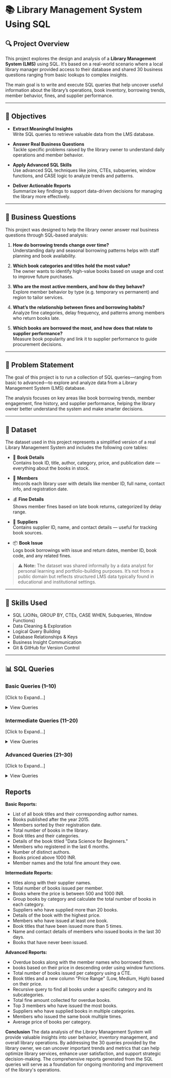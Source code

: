# 📚 Library Management System Using SQL

## 🔍 Project Overview

This project explores the design and analysis of a **Library Management System (LMS)** using SQL. It’s based on a real-world scenario where a local library manager provided access to their database and shared 30 business questions ranging from basic lookups to complex insights.

The main goal is to write and execute SQL queries that help uncover useful information about the library’s operations, book inventory, borrowing trends, member behavior, fines, and supplier performance.

---

## 🎯 Objectives

- **Extract Meaningful Insights**  
  Write SQL queries to retrieve valuable data from the LMS database.

- **Answer Real Business Questions**  
  Tackle specific problems raised by the library owner to understand daily operations and member behavior.

- **Apply Advanced SQL Skills**  
  Use advanced SQL techniques like joins, CTEs, subqueries, window functions, and CASE logic to analyze trends and patterns.

- **Deliver Actionable Reports**  
  Summarize key findings to support data-driven decisions for managing the library more effectively.

---

## 💼 Business Questions

This project was designed to help the library owner answer real business questions through SQL-based analysis:

1. **How do borrowing trends change over time?**  
   Understanding daily and seasonal borrowing patterns helps with staff planning and book availability.

2. **Which book categories and titles hold the most value?**  
   The owner wants to identify high-value books based on usage and cost to improve future purchases.

3. **Who are the most active members, and how do they behave?**  
   Explore member behavior by type (e.g. temporary vs permanent) and region to tailor services.

4. **What’s the relationship between fines and borrowing habits?**  
   Analyze fine categories, delay frequency, and patterns among members who return books late.

5. **Which books are borrowed the most, and how does that relate to supplier performance?**  
   Measure book popularity and link it to supplier performance to guide procurement decisions.

---

## 📌 Problem Statement

The goal of this project is to run a collection of SQL queries—ranging from basic to advanced—to explore and analyze data from a Library Management System (LMS) database.

The analysis focuses on key areas like book borrowing trends, member engagement, fine history, and supplier performance, helping the library owner better understand the system and make smarter decisions.

---

## 📂 Dataset

The dataset used in this project represents a simplified version of a real Library Management System and includes the following core tables:

- 📘 **Book Details**  
  Contains book ID, title, author, category, price, and publication date — everything about the books in stock.

- 👤 **Members**  
  Records each library user with details like member ID, full name, contact info, and registration date.

- 💰 **Fine Details**  
  Shows member fines based on late book returns, categorized by delay range.

- 🚚 **Suppliers**  
  Contains supplier ID, name, and contact details — useful for tracking book sources.

- 📦 **Book Issue**  
  Logs book borrowings with issue and return dates, member ID, book code, and any related fines.

> ⚠️ **Note:** The dataset was shared informally by a data analyst for personal learning and portfolio-building purposes. It’s not from a public domain but reflects structured LMS data typically found in educational and institutional settings.

---

## 🧠 Skills Used

- SQL (JOINs, GROUP BY, CTEs, CASE WHEN, Subqueries, Window Functions)
- Data Cleaning & Exploration
- Logical Query Building
- Database Relationships & Keys
- Business Insight Communication
- Git & GitHub for Version Control

---

## 📊 SQL Queries

### **Basic Queries (1–10)**  
[Click to Expand...]
<details>
<summary>View Queries</summary>

**--------------------------------*Basic Queries (1-10)*-------------------------------------**

- **QUESTIONS 1 :** Write a query to fetch all book titles and their corresponding author names. 
```sql
SELECT
  [BOOK_TITLE],
  ([AUTHOR])
FROM
  [dbo].[LMS_BOOK_DETAILS];
```

- **QUESTIONS 2 :** Write a query to find all books published after the year 2015. 
```sql
SELECT
  *
FROM
  [dbo].[LMS_BOOK_DETAILS]
WHERE
  YEAR([PUBLISH_DATE]) > 2015;
```

- **QUESTIONS 3 :** Write a query to list all members sorted by their registration date in descending order. 
```sql
SELECT
  *
FROM
  [dbo].[LMS_MEMBERS]
ORDER BY
  [DATE_REGISTER] DESC;
```

- **QUESTIONS 4 :** Write a query to calculate the total number of books in the library. 
```sql
SELECT
  COUNT(*) AS TOTAL_NUMBER_OF_BOOK
FROM
  [dbo].[LMS_BOOK_DETAILS];
```

- **QUESTIONS 5 :** Write a query to display all book titles and their categories.
```sql
SELECT
  [BOOK_TITLE],
  [CATEGORY]
FROM
  [dbo].[LMS_BOOK_DETAILS]
GROUP BY
  [BOOK_TITLE],
  [CATEGORY]
ORDER BY
  [CATEGORY];
```

- **QUESTION 6 :** Write a query to find the details of a book with the title "Data Science for Beginners." 
```sql
SELECT
  *
FROM
  [dbo].[LMS_BOOK_DETAILS]
WHERE
  [BOOK_TITLE] = 'Data Science for Beginners';
```

- **QUESTION 7 :** Write a query to fetch all members who registered in the last 6 months. 
```sql
SELECT
  MAX([DATE_REGISTER]) AS MAX_DATE
FROM
  [dbo].[LMS_MEMBERS] ---MAX DATE IS '2020-08-02'
  
--------
 
SELECT
  DATEADD(MONTH, -6, '2020-08-02') --Date For Last 6 Month
  
--------
  
SELECT
  *
FROM
  [dbo].[LMS_MEMBERS]
WHERE
  [DATE_REGISTER] BETWEEN '2020-02-02' AND '2020-08-02' 
```  

- **QUESTION 8 :** Write a query to count the number of distinct authors in the library. 
```sql  
SELECT
  [AUTHOR],
  COUNT(DISTINCT([AUTHOR])) AS DISTINCT_COUNT
FROM
  [dbo].[LMS_BOOK_DETAILS]
GROUP BY
  [AUTHOR];
```

- **QUESTION 9 :** Write a query to list all books priced above 1000 INR. 
```sql
SELECT
  *
FROM
  [dbo].[LMS_BOOK_DETAILS]
WHERE
  [PRICE] > 1000;
```

- **QUESTION 10 :** Write a query to display member names and the total fine amount they owe. 
```sql
WITH
  MEMBER_NAME AS (
    SELECT
      A.MEMBER_ID,
      C.MEMBER_NAME,
      B.FINE_AMOUNT
    FROM
      [dbo].[LMS_BOOK_ISSUE] A
      LEFT JOIN [dbo].[LMS_FINE_DETAILS] B ON A.[FINE_RANGE] = B.[FINE_RANGE]
      LEFT JOIN [dbo].[LMS_MEMBERS] C ON A.MEMBER_ID = C.MEMBER_ID
  )
SELECT
  MEMBER_NAME,
  SUM(FINE_AMOUNT) AS TOTAL_FINE_MONEY
FROM
  MEMBER_NAME
group by
  MEMBER_NAME;
```
</details>


### **Intermediate Queries (11–20)**  
[Click to Expand...]
<details>
<summary>View Queries</summary>

**--------------------------------*Intermediate Queries (11-20)*-------------------------------------**
- **QUESTION 11 :** Write a query to display book titles along with their supplier names. 
```sql
SELECT
  A.BOOK_TITLE AS [Book Title],
  B.SUPPLIER_NAME AS [Supplier Name]
FROM
  [dbo].[LMS_BOOK_DETAILS] A
  LEFT JOIN [dbo].[LMS_SUPPLIERS_DETAILS] B ON A.[SUPPLIER_ID] = B.[SUPPLIER_ID]
GROUP BY
  A.BOOK_TITLE,
  B.SUPPLIER_NAME
ORDER BY
  B.SUPPLIER_NAME;
```

- **QUESTION 12 :** Write a query to calculate the total number of books issued per member. 
```sql
SELECT
  A.MEMBER_ID AS [Member id],
  B.MEMBER_NAME AS [Member Name],
  COUNT(*) AS [Total books]
FROM
  [dbo].[LMS_BOOK_ISSUE] A
  LEFT JOIN [dbo].[LMS_MEMBERS] B ON A.[MEMBER_ID] = B.[MEMBER_ID]
GROUP BY
  A.MEMBER_ID,
  B.MEMBER_NAME;
```

- **QUESTION 13 :** Write a query to find books where the price is between 500 and 1000. 
```sql
SELECT
  *
FROM
  [dbo].[LMS_BOOK_DETAILS]
WHERE
  [PRICE] BETWEEN 500 AND 1000;
```

- **QUESTION 14 :** Write a query to group books by category and calculate the total number of books in each category. 
```sql
WITH
  Group_Book AS(
    SELECT
      CATEGORY AS [Category],
      COUNT(Category) AS [Total Books]
    FROM
      [dbo].[LMS_BOOK_DETAILS]
    GROUP BY
      CATEGORY
  )
SELECT
  [Category],
  [Total Books]
FROM
  Group_Book
GROUP BY
  [Category],
  [Total Books];
```

- **QUESTION 15 :** Write a query to find suppliers who have supplied more than 20 books. 
```sql
SELECT
  B.SUPPLIER_NAME AS [Supplier Name],
  count(B.SUPPLIER_NAME) AS [Number Of Books]
FROM
  [dbo].[LMS_BOOK_DETAILS] A
  left join [LMS_SUPPLIERS_DETAILS] B on A.SUPPLIER_ID = B.SUPPLIER_ID
group by
  B.SUPPLIER_NAME
having
  count(B.SUPPLIER_NAME) > 20
```

- **QUESTION 16 :** Write a query to fetch the details of the book with the highest price. 
```sql  
SELECT
  TOP 1 *
FROM
  [dbo].[LMS_BOOK_DETAILS]
order by
  PRICE desc;
```

- **QUESTION 17 :** Write a query to list all members who have issued at least one book. 
```sql
SELECT
  B.MEMBER_NAME AS [Member Name],
  count(B.MEMBER_NAME) AS [Number Of Books Issued]
FROM
  [dbo].[LMS_BOOK_ISSUE] A
  left join [LMS_MEMBERS] B on A.[MEMBER_ID] = B.[MEMBER_ID]
group by
  B.MEMBER_NAME
having
  count(B.MEMBER_NAME) = 1 
```  

- **QUESTION 18 :** Write a query to fetch book titles that have been issued more than 5 times. 
```sql  
SELECT
  A.BOOK_TITLE AS [Book Titles],
  count(A.BOOK_TITLE) AS [Number Of Books Issued]
FROM
  [dbo].[LMS_BOOK_DETAILS] A
  left join [LMS_BOOK_ISSUE] B on A.[BOOK_CODE] = B.[BOOK_CODE]
group by
  A.BOOK_TITLE
having
  count(A.BOOK_TITLE) > 5;
```

- **QUESTION 19 :** Write a query to find the name and contact details of members who issued books in the last 30 days. 
```sql
SELECT
  MAX([DATE_ISSUE]) AS MAX_DATE
FROM
  [dbo].[LMS_BOOK_ISSUE] --- Max Day IS 2020-04-16
 
--------
 
SELECT
  DATEADD(DAY, -30, '2020-04-16') AS [Previous Day] -- PREVIOUS 30 DAYS IS 2020-03-17
  
--------

select
  A.MEMBER_NAME,
  A.MEMBERSHIP_STATUS,
  A.CITY,
  B.BOOK_CODE,
  B.DATE_ISSUE
from
  [dbo].[LMS_MEMBERS] A
  left join [dbo].[LMS_BOOK_ISSUE] B on A.MEMBER_ID = B.MEMBER_ID
WHERE
  B.DATE_ISSUE BETWEEN '2020-03-17' AND '2020-04-16' --30 DAYS INTERVAL
```

- **QUESTION 20 :** Write a query to find books that have never been issued. 
```sql  
SELECT
  COUNT(BOOK_ISSUE_NO) AS [Nos Of Book Not Issued]
FROM
  [dbo].[LMS_BOOK_ISSUE]
WHERE
  [BOOK_ISSUE_NO] IS NULL;
```
</details>


### **Advanced Queries (21–30)**  
[Click to Expand...]
<details>
<summary>View Queries</summary>

**--------------------------------*Advanced Queries (21-30)*-------------------------------------**
- **QUESTION 1 :** Write a query to list all overdue books along with the member names who borrowed them. 
```sql
SELECT
  B.BOOK_ISSUE_NO,
  A.MEMBER_NAME,
  C.BOOK_TITLE,
  C.CATEGORY,
  B.DATE_ISSUE,
  B.DATE_RETURN,
  B.DATE_RETURNED
FROM
  [dbo].[LMS_MEMBERS] A
  LEFT join [dbo].[LMS_BOOK_ISSUE] B ON A.MEMBER_ID = B.MEMBER_ID
  LEFT JOIN [dbo].[LMS_BOOK_DETAILS] C ON C.BOOK_CODE = B.BOOK_CODE
WHERE
  B.DATE_RETURNED > B.DATE_RETURN;
```

- **QUESTION 22 :** Write a query to rank books based on their price in descending order using window functions. 
```sql
SELECT
  BOOK_CODE,
  BOOK_TITLE,
  CATEGORY,
  RANK() OVER (
    ORDER BY
      PRICE DESC
  ) AS Rank
FROM
  [DBO].LMS_BOOK_DETAILS;
```

- **QUESTION 23 :** Write a query using a CTE to find the total number of books issued per category. 
```sql
WITH
  BOOK_ISSUE AS (
    SELECT
      B.CATEGORY
    FROM
      [dbo].[LMS_BOOK_ISSUE] A
      left join [dbo].[LMS_BOOK_DETAILS] B ON A.BOOK_CODE = B.BOOK_CODE
  )
SELECT
  CATEGORY AS Category,
  COUNT(CATEGORY) AS [Books Issued Per Category]
FROM
  BOOK_ISSUE
GROUP BY
  CATEGORY;
```

- **QUESTION 24 :** Write a query to display book titles and a new column "Price Range" (Low, Medium, High) based on their price. 
```sql
SELECT
  MAX(PRICE) AS [Maximum Price]
FROM
  [dbo].[LMS_BOOK_DETAILS] ---Max Price is 1800.00
  
--------

SELECT
  MIN(PRICE) AS [Miniimum Price]
FROM
  [dbo].[LMS_BOOK_DETAILS] ---Min Price is 375.00
  
--------
  
SELECT
  [BOOK_TITLE],
  PRICE,
  CASE
    WHEN PRICE BETWEEN 0 AND 499 THEN 'Low'
    WHEN PRICE BETWEEN 500 AND 999 THEN 'Medium' --WHEN PRICE >= 1000 THEN 'High'
    ELSE 'High'
  END AS [PRICE RANGE]
FROM
  [dbo].[LMS_BOOK_DETAILS];
```

- **QUESTION 25 :** Write a recursive query to find all books under a specific category and its subcategories. 
```sql
-- Replace 'Data Science' with the target category
WITH
  RECURSIVE Category_Hierarchy AS (
    -- Start with the main category
    SELECT
      DISTINCT CATEGORY,
      PARENT_CATEGORY
    FROM
      [dbo].[LMS_BOOK_DETAILS]
    WHERE
      CATEGORY = 'Data Science'
    UNION ALL
    -- Recursively find subcategories
    SELECT
      b.CATEGORY,
      b.PARENT_CATEGORY
    FROM
      [dbo].[LMS_BOOK_DETAILS] b
      INNER JOIN Category_Hierarchy ch ON b.PARENT_CATEGORY = ch.CATEGORY
  ) 
 
 -- Select all books that fall under this hierarchy
SELECT
  DISTINCT b.BOOK_CODE,
  b.BOOK_TITLE,
  b.CATEGORY,
  b.PRICE
FROM
  [dbo].[LMS_BOOK_DETAILS] b
  INNER JOIN Category_Hierarchy ch ON b.CATEGORY = ch.CATEGORY;
```
- **QUESTION 26 :** Write a query to calculate the total fine amount collected for overdue books. 
```sql
WITH
  OVERDUE_BOOK AS (
    SELECT
      A.BOOK_CODE,
      B.FINE_AMOUNT
    FROM
      [dbo].[LMS_BOOK_ISSUE] A
      LEFT JOIN [dbo].[LMS_FINE_DETAILS] B ON A.FINE_RANGE = B.FINE_RANGE
    WHERE
      A.FINE_RANGE IS NOT NULL
  )
SELECT
  SUM(FINE_AMOUNT) AS [Total Fine Amount]
FROM
  OVERDUE_BOOK;
```

- **QUESTION 27 :** Write a query to find the top 3 members who have issued the most books. 
```sql
SELECT
  TOP 3 B.MEMBER_NAME,
  count(B.MEMBER_ID) AS [Member Who issue Books]
FROM
  [dbo].[LMS_BOOK_ISSUE] A
  left join [dbo].[LMS_MEMBERS] B ON A.MEMBER_ID = B.MEMBER_ID
GROUP BY
  B.MEMBER_NAME
order by
  [Member Who issue Books] desc;
```

- **QUESTION 28 :** Write a query to find suppliers who have supplied books in multiple categories. 
```sql
SELECT
  B.SUPPLIER_NAME,
  COUNT(B.SUPPLIER_NAME) AS [Nos Of Book Supplied]
FROM
  [dbo].[LMS_BOOK_DETAILS] A
  LEFT JOIN [dbo].[LMS_SUPPLIERS_DETAILS] B ON A.SUPPLIER_ID = B.SUPPLIER_ID
GROUP BY
  B.SUPPLIER_NAME
order by
  [Nos Of Book Supplied] desc 
 ``` 

- **QUESTION 29 :** Write a query to find members who issued the same book multiple times. 
```sql  
SELECT
  MEMBER_ID,
  BOOK_CODE,
  COUNT(BOOK_ISSUE_NO) AS [Issued Same Book]
FROM
  [dbo].[LMS_BOOK_ISSUE]
group by
  BOOK_CODE,
  MEMBER_ID
having
  COUNT(BOOK_ISSUE_NO) > 1 
```  

- **QUESTION 30 :** Write a query to calculate the average price of books per category. 
```sql
SELECT
  CATEGORY,
  AVG(PRICE) AS [Average Price]
FROM
  [dbo].[LMS_BOOK_DETAILS]
GROUP BY
  CATEGORY;

```
</details>

## Reports
**Basic Reports:**

- List of all book titles and their corresponding author names.
- Books published after the year 2015.
- Members sorted by their registration date.
- Total number of books in the library.
- Book titles and their categories.
- Details of the book titled "Data Science for Beginners."
- Members who registered in the last 6 months.
- Number of distinct authors.
- Books priced above 1000 INR.
- Member names and the total fine amount they owe.
  
**Intermediate Reports:**

- titles along with their supplier names.
- Total number of books issued per member.
- Books where the price is between 500 and 1000 INR.
- Group books by category and calculate the total number of books in each category.
- Suppliers who have supplied more than 20 books.
- Details of the book with the highest price.
- Members who have issued at least one book.
- Book titles that have been issued more than 5 times.
- Name and contact details of members who issued books in the last 30 days.
- Books that have never been issued.

  
**Advanced Reports:**
- Overdue books along with the member names who borrowed them.
-  books based on their price in descending order using window functions.
- Total number of books issued per category using a CTE.
- Book titles and a new column "Price Range" (Low, Medium, High) based on their price.
- Recursive query to find all books under a specific category and its subcategories.
- Total fine amount collected for overdue books.
- Top 3 members who have issued the most books.
- Suppliers who have supplied books in multiple categories.
- Members who issued the same book multiple times.
- Average price of books per category.


**Conclusion**
The data analysis of the Library Management System will provide valuable insights into user behavior, inventory management, and overall library operations. By addressing the 30 queries provided by the library owner, we can uncover important trends and metrics that can help optimize library services, enhance user satisfaction, and support strategic decision-making. The comprehensive reports generated from the SQL queries will serve as a foundation for ongoing monitoring and improvement of the library's operations.
